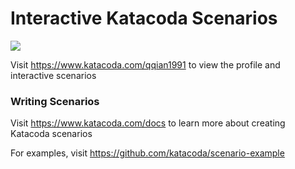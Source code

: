 # Interactive Katacoda Scenarios

[![](http://shields.katacoda.com/katacoda/qqian1991/count.svg)](https://www.katacoda.com/qqian1991 "Get your profile on Katacoda.com")

Visit https://www.katacoda.com/qqian1991 to view the profile and interactive scenarios

### Writing Scenarios
Visit https://www.katacoda.com/docs to learn more about creating Katacoda scenarios

For examples, visit https://github.com/katacoda/scenario-example
